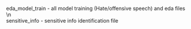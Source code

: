 eda_model_train - all model training (Hate/offensive speech) and eda files  \n <br>
sensitive_info - sensitive info identification file
